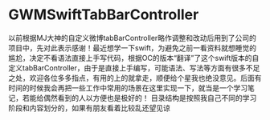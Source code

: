 # GWMSwiftTabBarController
以前根据MJ大神的自定义微博tabBarController略作调整和改动后用到了公司的项目中，先对此表示感谢！最近想学一下swift，为避免之前一看资料就想睡觉的尴尬，决定不看语法直接上手写代码，根据OC的版本“翻译”了这个swift版本的自定义tabBarController，由于是直接上手编写，可能语法、写法等方面有很多不足之处，欢迎各位多多指点，有用的上的就拿走，顺便给个星我也绝没意见。后面有时间的时候我会再把一些工作中常用的场景在这里实现一下，就当是一个学习笔记，若能给偶然看到的人以方便也是极好的！
目录结构是按照我自己不同的学习阶段和内容划分的，如果有朋友看着比较乱还望见谅
